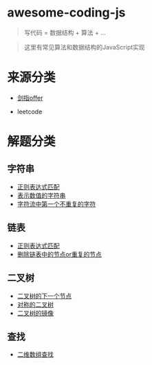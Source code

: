 # awesome-coding-js

> 写代码 = 数据结构 + 算法 + ...

> 这里有常见算法和数据结构的JavaScript实现



# 来源分类

- [剑指offer](/剑指offer)

- leetcode

# 解题分类

## 字符串

- [正则表达式匹配](/字符串/正则表达式匹配.md)
- [表示数值的字符串](/字符串/表示数值的字符串.md)
- [字符流中第一个不重复的字符](/字符串/字符流中第一个不重复的字符.md)

## 链表

- [正则表达式匹配](/链表/链表中环的入口节点.md)
- [删除链表中的节点or重复的节点](/链表/删除链表中的节点or重复的节点.md)

## 二叉树

- [二叉树的下一个节点](/二叉树/二叉树的下一个节点.md)
- [对称的二叉树](/二叉树/对称的二叉树.md)
- [二叉树的镜像](/二叉树/二叉树的镜像.md)


## 查找

- [二维数组查找](/查找/二维数组查找.md)